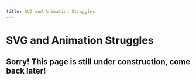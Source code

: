```yaml
---
title: SVG and Animation Struggles
---
```


# SVG and Animation Struggles

## Sorry! This page is still under construction, come back later!